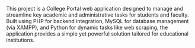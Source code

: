 This project is a College Portal web application designed to manage and streamline key academic and administrative tasks for students and faculty. Built using PHP for backend integration, MySQL for database management (via XAMPP), and Python for dynamic tasks like web scraping, the application provides a simple yet powerful solution tailored for educational institutions.
